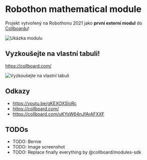 # Robothon mathematical module

Projekt vytvořený na Robothonu 2021 jako **první externí modul** do [Collboardu](https://collboard.com/)!


![Ukázka modulu](https://user-images.githubusercontent.com/23721952/105579261-bc881300-5d85-11eb-9652-063dce13b373.png)

## Vyzkoušejte na vlastní tabuli!

https://collboard.com/​

![Vyzkoušejte na vlastní tabuli](https://user-images.githubusercontent.com/23721952/105579439-f0176d00-5d86-11eb-9223-00b7448431c6.gif)


## Odkazy

- https://youtu.be/gKEXOXSIoRc
- https://collboard.com/​
- https://collboard.com/uKYsW64nJfArAFXXF


## TODOs

-   TODO: Bernie
-   TODO: Image screenshot
-   TODO: Replace finally everything by @collboard/modules-sdk
